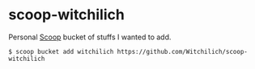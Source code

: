# scoop-witchilich  

Personal [Scoop](https://scoop.sh/) bucket of stuffs I wanted to add.

    $ scoop bucket add witchilich https://github.com/Witchilich/scoop-witchilich